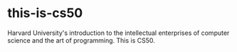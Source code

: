 # this-is-cs50
Harvard University's introduction to the intellectual enterprises of computer science and the art of programming. This is CS50.
